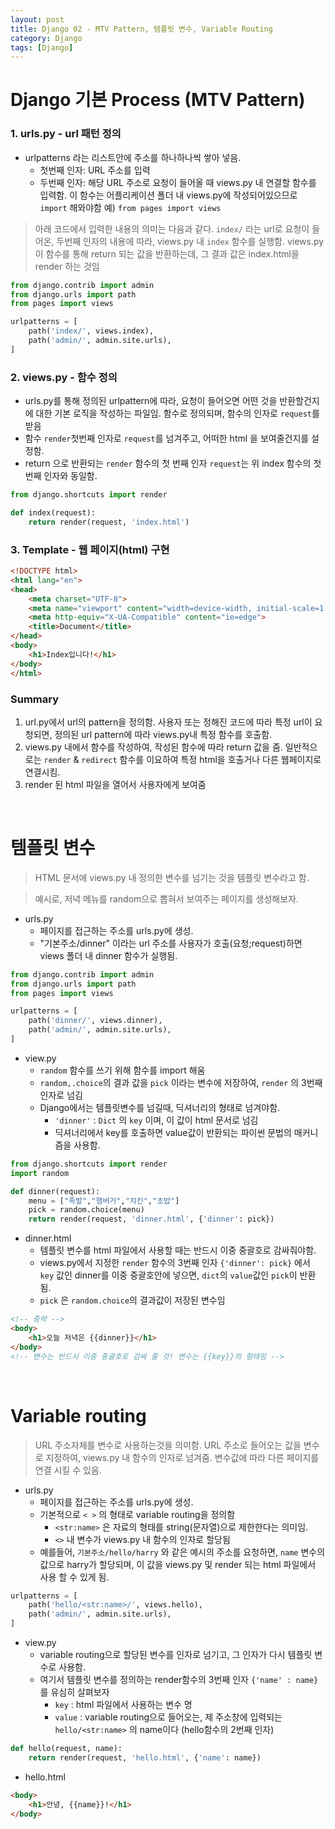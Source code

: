 ```yaml
---
layout: post
title: Django 02 - MTV Pattern, 템플릿 변수, Variable Routing
category: Django
tags: [Django]
---
```



# Django 기본 Process (MTV Pattern)

### 1. urls.py - url 패턴 정의

- urlpatterns 라는 리스트안에 주소를 하나하나씩 쌓아 넣음.  
  - 첫번째 인자: URL 주소를 입력
  - 두번째 인자: 해당 URL 주소로 요청이 들어올 때 views.py 내 연결할 함수를 입력함. 이 함수는 어플리케이션 폴더 내 views.py에 작성되어있으므로 `import` 해와야함 예) `from pages import views` 

> 아래 코드에서 입력한 내용의 의미는 다음과 같다.
> `index/` 라는 url로 요청이 들어온, 두번째 인자의 내용에 따라, views.py 내 `index` 함수를 실행함. views.py이 함수를 통해 return 되는 값을 반환하는데, 그 결과 값은 index.html을 render 하는 것임

```python
from django.contrib import admin
from django.urls import path
from pages import views

urlpatterns = [
    path('index/', views.index),
    path('admin/', admin.site.urls),
]
```



### 2. views.py - 함수 정의

- urls.py를 통해 정의된 urlpattern에 따라, 요청이 들어오면 어떤 것을 반환할건지에 대한 기본 로직을 작성하는 파일임. 함수로 정의되며, 함수의 인자로 `request`를 받음
- 함수 `render`첫번째 인자로  `request`를 넘겨주고, 어떠한 html 을 보여줄건지를 설정함. 
- return 으로 반환되는 `render` 함수의 첫 번째 인자 `request`는 위 index 함수의 첫번째 인자와 동일함.

```python
from django.shortcuts import render

def index(request):
    return render(request, 'index.html')
```



### 3. Template -  웹 페이지(html) 구현

```html
<!DOCTYPE html>
<html lang="en">
<head>
    <meta charset="UTF-8">
    <meta name="viewport" content="width=device-width, initial-scale=1.0">
    <meta http-equiv="X-UA-Compatible" content="ie=edge">
    <title>Document</title>
</head>
<body>
    <h1>Index입니다!</h1>
</body>
</html>
```



### Summary

1. url.py에서 url의 pattern을 정의함. 사용자 또는 정해진 코드에 따라 특정 url이 요청되면, 정의된 url pattern에 따라 views.py내 특정 함수를 호출함.
2. views.py 내에서 함수를 작성하여, 작성된 함수에 따라 return 값을 줌. 일반적으로는 `render` & `redirect` 함수를 이요하여 특정 html을 호출거나 다른 웹페이지로 연결시킴.
3. render 된 html 파일을 열어서 사용자에게 보여줌


<br>

# 템플릿 변수

> HTML 문서에 views.py 내 정의한 변수를 넘기는 것을 템플릿 변수라고 함.


> 예시로,  저녁 메뉴를 random으로 뽑혀서 보여주는 페이지를 생성해보자.



- urls.py
  - 페이지를 접근하는 주소를 urls.py에 생성.  
  - "기본주소/dinner" 이라는 url 주소를 사용자가 호출(요청;request)하면 views 폴더 내 dinner 함수가 실행됨.

```python
from django.contrib import admin
from django.urls import path
from pages import views

urlpatterns = [
    path('dinner/', views.dinner),
    path('admin/', admin.site.urls),
]
```



- view.py
  - `random` 함수를 쓰기 위해 함수를 import  해움
  - `random,.choice`의 결과 값을 `pick` 이라는 변수에 저장하여, `render` 의 3번째 인자로 넘김
  - Django에서는 템플릿변수를 넘길때, 딕셔너리의 형태로 넘겨야함.
    - `'dinner'` : `Dict` 의 `key` 이며,  이 값이 html 문서로 넘김
    - 딕셔너리에서 key를 호출하면 value값이 반환되는 파이썬 문법의 매커니즘을 사용함.

```python
from django.shortcuts import render
import random

def dinner(request):
    menu = ["족발","햄버거","치킨","초밥"]
    pick = random.choice(menu)
    return render(request, 'dinner.html', {'dinner': pick})    
```



- dinner.html
  - 템플릿 변수를 html 파일에서 사용할 때는 반드시 이중 중괄호로 감싸줘야함.
  - views.py에서 지정한 `render` 함수의 3번째 인자 `{'dinner': pick}` 에서 `key` 값인 dinner를  이중 중괄호안에 넣으면, `dict`의 `value`값인  `pick`이 반환됨.
  - `pick` 은 `random.choice`의 결과값이 저장된 변수임

```html
<!-- 중략 -->
<body>
    <h1>오늘 저녁은 {{dinner}}</h1>
</body>
<!-- 변수는 반드시 이중 중괄호로 감싸 줄 것! 변수는 {{key}}의 형태임 -->
```

<br>

# Variable routing

> URL 주소자체를 변수로 사용하는것을 의미함. URL 주소로 들어오는 값을 변수로 지정하여, views.py 내 함수의 인자로 넘겨줌.  변수값에 따라 다른 페이지를 연결 시킬 수 있음.



- urls.py
  - 페이지를 접근하는 주소를 urls.py에 생성. 
  - 기본적으로 `< >` 의 형태로 variable routing을 정의함
    - `<str:name>` 은 자료의 형태를 string(문자열)으로 제한한다는 의미임. 
    - `<>` 내 변수가 views.py 내 함수의 인자로 할당됨
  - 예를들어, `기본주소/hello/harry` 와 같은 예시의 주소를 요청하면, `name` 변수의 값으로 harry가 할당되며, 이 값을 views.py 및 render 되는 html 파일에서 사용 할 수 있게 됨.

```python
urlpatterns = [
    path('hello/<str:name>/', views.hello),
    path('admin/', admin.site.urls),
]
```



- view.py
  - variable routing으로 할당된 변수를 인자로 넘기고, 그 인자가 다시 템플릿 변수로 사용함.
  - 여기서 템플릿 변수를 정의하는 render함수의 3번째 인자 `{'name' : name}` 를 유심히 살펴보자
    - `key` : html 파일에서 사용하는 변수 명
    - `value` : variable routing으로 들어오는, 제 주소창에 입력되는 `hello/<str:name>` 의 name이다 (hello함수의 2번째 인자)

```python
def hello(request, name):
    return render(request, 'hello.html', {'name': name})
```



- hello.html

```html
<body>
    <h1>안녕, {{name}}!</h1>
</body>
```